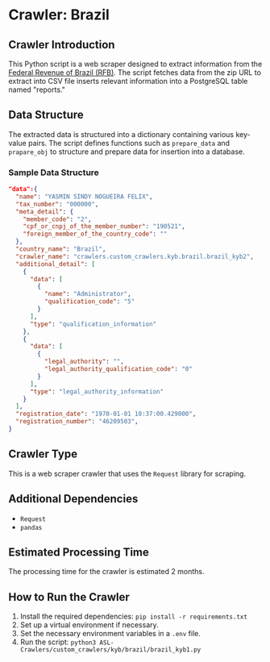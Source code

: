 # Crawler: Brazil

## Crawler Introduction
This Python script is a web scraper designed to extract information from the [Federal Revenue of Brazil (RFB)](https://dados.gov.br/dados/conjuntos-dados/cadastro-nacional-da-pessoa-jurdica---cnpj). The script fetches data from the zip URL to extract into CSV file inserts relevant information into a PostgreSQL table named "reports."

## Data Structure
The extracted data is structured into a dictionary containing various key-value pairs. The script defines functions such as `prepare_data` and `prapare_obj` to structure and prepare data for insertion into a database.

### Sample Data Structure
```json
"data":{
  "name": "YASMIN SINDY NOGUEIRA FELIX",
  "tax_number": "000000",
  "meta_detail": {
    "member_code": "2",
    "cpf_or_cnpj_of_the_member_number": "190521",
    "foreign_member_of_the_country_code": ""
  },
  "country_name": "Brazil",
  "crawler_name": "crawlers.custom_crawlers.kyb.brazil.brazil_kyb2",
  "additional_detail": [
    {
      "data": [
        {
          "name": "Administrator",
          "qualification_code": "5"
        }
      ],
      "type": "qualification_information"
    },
    {
      "data": [
        {
          "legal_authority": "",
          "legal_authority_qualification_code": "0"
        }
      ],
      "type": "legal_authority_information"
    }
  ],
  "registration_date": "1970-01-01 10:37:00.429000",
  "registration_number": "46209503",
}
```

## Crawler Type
This is a web scraper crawler that uses the `Request` library for scraping.

## Additional Dependencies
- `Request`
- `pandas`

## Estimated Processing Time
The processing time for the crawler is estimated 2 months.

## How to Run the Crawler
1. Install the required dependencies: `pip install -r requirements.txt`
2. Set up a virtual environment if necessary.
3. Set the necessary environment variables in a `.env` file.
4. Run the script: `python3 ASL-Crawlers/custom_crawlers/kyb/brazil/brazil_kyb1.py`